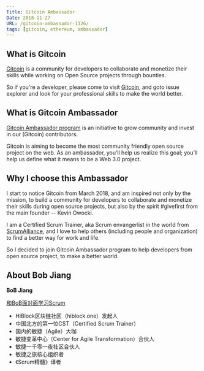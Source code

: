 ```yaml
---
Title: Gitcoin Ambassador
Date: 2018-11-27   
URL: /gitcoin-ambassador-1126/ 
tags: [gitcoin, ethereum, ambassador]
---
```


## What is Gitcoin
[Gitcoin](https://gitcoin.co/) is a community for developers to collaborate and monetize their skills while working on Open Source projects through bounties.

So if you're a developer, please come to visit [Gitcoin](https://gitcoin.co/), and goto issue explorer and look for your professional skills to make the world better.

## What is Gitcoin Ambassador
[Gitcoin Ambassador program](https://medium.com/gitcoin/the-gitcoin-ambassador-program-35c2210c8c79) is an initiative to grow community and invest in our (Gitcoin) contributors. 

Gitcoin is aiming to become the most community friendly open source project on the web. As an ambassador, you’ll help us realize this goal; you’ll help us define what it means to be a Web 3.0 project.

## Why I choose this Ambassador
I start to notice Gitcoin from March 2018, and am inspired not only by the mission, to build a community for developers to collaborate and monetize their skills during open source projects, but also by the spirit #givefirst from the main founder -- Kevin Owocki. 

I am a Certified Scrum Trainer, aka Scrum envangerlist in the world from [ScrumAlliance](http://scrumalliance.org), and I love to help others (including people and organization) to find a better way for work and life. 

So I decided to join Gitcoin Ambassador program to help developers from open source project, to make a better world.

## About Bob Jiang
**BoB Jiang**

[和BoB面对面学习Scrum](https://yihuode.io/brands/33)

- HiBlock区块链社区（hiblock.one）发起人  
- 中国北方的第一位CST（Certified Scrum Trainer）  
- 国内的敏捷（Agile）大咖  
- 敏捷变革中心（Center for Agile Transformation）合伙人  
- 敏捷一千零一夜社区合伙人  
- 敏捷之旅核心组织者  
- 《Scrum精髓》译者
